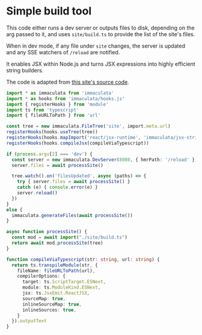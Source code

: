 # Simple build tool

This code either runs a dev server or outputs files to disk,
depending on the arg passed to it, and uses `site/build.ts`
to provide the list of the site's files.

When in dev mode, if any file under `site` changes, the server
is updated and any SSE watchers of `/reload` are notified.

It enables JSX within Node.js and turns JSX expressions into
highly efficient string builders.

The code is adapted from [this site's source code](https://github.com/thesoftwarephilosopher/immaculata.dev/blob/main/main.ts).

```ts
import * as immaculata from 'immaculata'
import * as hooks from 'immaculata/hooks.js'
import { registerHooks } from 'module'
import ts from 'typescript'
import { fileURLToPath } from 'url'

const tree = new immaculata.FileTree('site', import.meta.url)
registerHooks(hooks.useTree(tree))
registerHooks(hooks.mapImport('react/jsx-runtime', 'immaculata/jsx-strings.js'))
registerHooks(hooks.compileJsx(compileViaTypescript))

if (process.argv[2] === 'dev') {
  const server = new immaculata.DevServer(8080, { hmrPath: '/reload' })
  server.files = await processSite()

  tree.watch().on('filesUpdated', async (paths) => {
    try { server.files = await processSite() }
    catch (e) { console.error(e) }
    server.reload()
  })
}
else {
  immaculata.generateFiles(await processSite())
}

async function processSite() {
  const mod = await import("./site/build.ts")
  return await mod.processSite(tree)
}

function compileViaTypescript(str: string, url: string) {
  return ts.transpileModule(str, {
    fileName: fileURLToPath(url),
    compilerOptions: {
      target: ts.ScriptTarget.ESNext,
      module: ts.ModuleKind.ESNext,
      jsx: ts.JsxEmit.ReactJSX,
      sourceMap: true,
      inlineSourceMap: true,
      inlineSources: true,
    }
  }).outputText
}
```
